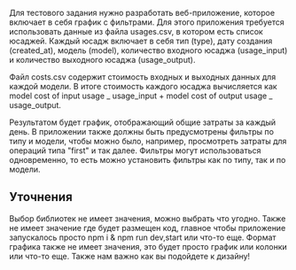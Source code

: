 Для тестового задания нужно разработать веб-приложение, которое включает в себя график с фильтрами. Для этого приложения требуется использовать данные из файла usages.csv, в котором есть список юсаджей. Каждый юсадж включает в себя тип (type), дату создания (created_at), модель (model), количество входного юсаджа (usage_input) и количество выходного юсаджа (usage_output).

Файл costs.csv содержит стоимость входных и выходных данных для каждой модели. В итоге стоимость каждого юсаджа вычисляется как model cost of input usage _ usage_input + model cost of output usage _ usage_output.

Результатом будет график, отображающий общие затраты за каждый день. В приложении также должны быть предусмотрены фильтры по типу и модели, чтобы можно было, например, просмотреть затраты для операций типа "first" и так далее. Фильтры могут использоваться одновременно, то есть можно установить фильтры как по типу, так и по модели.

## Уточнения

Выбор библиотек не имеет значения, можно выбрать что угодно. Также не имеет значение где будет размещен код, главное чтобы приложение запускалось просто npm i & npm run dev,start или что-то еще. Формат графика также не имеет значения, это будет просто график или колонки или что-то еще. Также нам важно как вы подойдете к дизайну!
